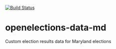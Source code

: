 [![Build Status](https://github.com/openelections/openelections-data-md/actions/workflows/data_tests.yml/badge.svg?branch=main)](https://github.com/openelections/openelections-data-md/actions/workflows/data_tests.yml?query=branch%3Amain)

# openelections-data-md
Custom election results data for Maryland elections
